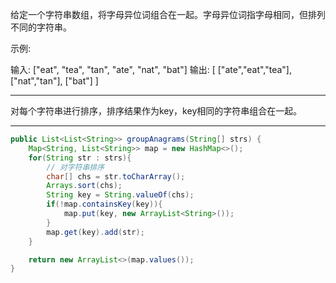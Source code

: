 给定一个字符串数组，将字母异位词组合在一起。字母异位词指字母相同，但排列不同的字符串。

示例:

输入: ["eat", "tea", "tan", "ate", "nat", "bat"]
输出:
[
  ["ate","eat","tea"],
  ["nat","tan"],
  ["bat"]
]

***

对每个字符串进行排序，排序结果作为key，key相同的字符串组合在一起。

***

```Java
public List<List<String>> groupAnagrams(String[] strs) {
    Map<String, List<String>> map = new HashMap<>();
    for(String str : strs){
        // 对字符串排序
        char[] chs = str.toCharArray();
        Arrays.sort(chs);
        String key = String.valueOf(chs);
        if(!map.containsKey(key)){
            map.put(key, new ArrayList<String>());
        }
        map.get(key).add(str);
    }

    return new ArrayList<>(map.values());
}
```